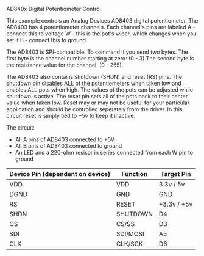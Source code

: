 AD840x Digital Potentiometer Control

This example controls an Analog Devices AD8403 digital potentiometer.
The AD8403 has 4 potentiometer channels. Each channel's pins are labeled
A - connect this to voltage
W - this is the pot's wiper, which changes when you set it
B - connect this to ground.

The AD8403 is SPI-compatible. To command it you send two bytes.
The first byte is the channel number starting at zero: (0 - 3)
The second byte is the resistance value for the channel: (0 - 255).

The AD8403 also contains shutdown (SHDN) and reset (RS) pins.  The shutdown pin disables ALL of the potentiometers when taken low and enables ALL pots when high. 
The values of the pots can be adjusted while shutdown is active. The reset pin sets all of the pots back to their center value when taken low.
Reset may or may not be useful for your particular application and should be controlled seperately from the driver. In this circuit reset is simply tied to +5v to keep it inactive.

The circuit:
* All A pins of AD8403 connected to +5V
* All B pins of AD8403 connected to ground
* An LED and a 220-ohm resisor in series connected from each W pin to ground

|Device Pin (dependent on device) | Function | Target Pin |
| -- | -- | -- |
| VDD | VDD | 3.3v / 5v |
| DGND | GND | GND |
| RS | RESET |+3.3v / +5v |
| SHDN | SHUTDOWN | D4 |
| CS | CS/SS | D3 |
| SDI | SDI/MOSI | A5 |
| CLK | CLK/SCK | D6 |
